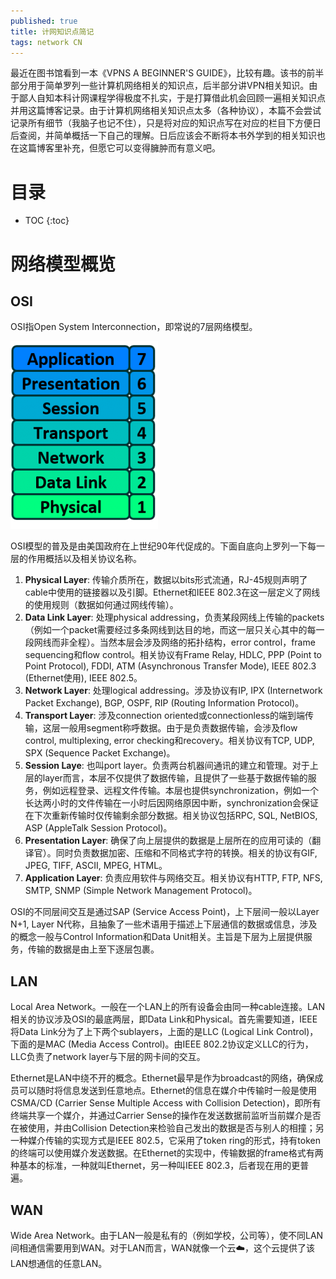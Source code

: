 ```yaml
---
published: true 
title: 计网知识点简记
tags: network CN
---
```

最近在图书馆看到一本《VPNS A BEGINNER'S GUIDE》，比较有趣。该书的前半部分用于简单罗列一些计算机网络相关的知识点，后半部分讲VPN相关知识。由于鄙人自知本科计网课程学得极度不扎实，于是打算借此机会回顾一遍相关知识点并用这篇博客记录。由于计算机网络相关知识点太多（各种协议），本篇不会尝试记录所有细节（我脑子也记不住），只是将对应的知识点写在对应的栏目下方便日后查阅，并简单概括一下自己的理解。日后应该会不断将本书外学到的相关知识也在这篇博客里补充，但愿它可以变得臃肿而有意义吧。

# 目录
* TOC
{:toc}

# 网络模型概览
## OSI
OSI指Open System Interconnection，即常说的7层网络模型。

![OSI模型](../images/posts/network/osi.png)

OSI模型的普及是由美国政府在上世纪90年代促成的。下面自底向上罗列一下每一层的作用概括以及相关协议名称。
1. **Physical Layer**: 传输介质所在，数据以bits形式流通，RJ-45规则声明了cable中使用的链接器以及引脚。Ethernet和IEEE 802.3在这一层定义了网线的使用规则（数据如何通过网线传输）。
2. **Data Link Layer**: 处理physical addressing，负责某段网线上传输的packets（例如一个packet需要经过多条网线到达目的地，而这一层只关心其中的每一段网线而非全程）。当然本层会涉及网络的拓扑结构，error control，frame sequencing和flow control。相关协议有Frame Relay, HDLC, PPP (Point to Point Protocol), FDDI, ATM (Asynchronous Transfer Mode), IEEE 802.3 (Ethernet使用), IEEE 802.5。
3. **Network Layer**: 处理logical addressing。涉及协议有IP, IPX (Internetwork Packet Exchange), BGP, OSPF, RIP (Routing Information Protocol)。
4. **Transport Layer**: 涉及connection oriented或connectionless的端到端传输，这层一般用segment称呼数据。由于是负责数据传输，会涉及flow control, multiplexing, error checking和recovery。相关协议有TCP, UDP, SPX (Sequence Packet Exchange)。
5. **Session Laye**: 也叫port layer。负责两台机器间通讯的建立和管理。对于上层的layer而言，本层不仅提供了数据传输，且提供了一些基于数据传输的服务，例如远程登录、远程文件传输。本层也提供synchronization，例如一个长达两小时的文件传输在一小时后因网络原因中断，synchronization会保证在下次重新传输时仅传输剩余部分数据。相关协议包括RPC, SQL, NetBIOS, ASP (AppleTalk Session Protocol)。
6. **Presentation Layer**: 确保了向上层提供的数据是上层所在的应用可读的（翻译官）。同时负责数据加密、压缩和不同格式字符的转换。相关的协议有GIF, JPEG, TIFF, ASCII, MPEG, HTML。
7. **Application Layer**: 负责应用软件与网络交互。相关协议有HTTP, FTP, NFS, SMTP, SNMP (Simple Network Management Protocol)。

OSI的不同层间交互是通过SAP (Service Access Point)，上下层间一般以Layer N+1, Layer N代称，且抽象了一些术语用于描述上下层通信的数据或信息，涉及的概念一般与Control Information和Data Unit相关。主旨是下层为上层提供服务，传输的数据是由上至下逐层包裹。

## LAN
Local Area Network。一般在一个LAN上的所有设备会由同一种cable连接。LAN相关的协议涉及OSI的最底两层，即Data Link和Physical。首先需要知道，IEEE将Data Link分为了上下两个sublayers，上面的是LLC (Logical Link Control)，下面的是MAC (Media Access Control)。由IEEE 802.2协议定义LLC的行为，LLC负责了network layer与下层的网卡间的交互。

Ethernet是LAN中绕不开的概念。Ethernet最早是作为broadcast的网络，确保成员可以随时将信息发送到任意地点。Ethernet的信息在媒介中传输时一般是使用CSMA/CD (Carrier Sense Multiple Access with Collision Detection)，即所有终端共享一个媒介，并通过Carrier Sense的操作在发送数据前监听当前媒介是否在被使用，并由Collision Detection来检验自己发出的数据是否与别人的相撞；另一种媒介传输的实现方式是IEEE 802.5，它采用了token ring的形式，持有token的终端可以使用媒介发送数据。在Ethernet的实现中，传输数据的frame格式有两种基本的标准，一种就叫Ethernet，另一种叫IEEE 802.3，后者现在用的更普遍。

## WAN
Wide Area Network。由于LAN一般是私有的（例如学校，公司等），使不同LAN间相通信需要用到WAN。对于LAN而言，WAN就像一个云☁️，这个云提供了该LAN想通信的任意LAN。

